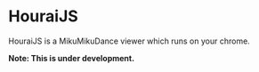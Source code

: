 # HouraiJS
HouraiJS is a MikuMikuDance viewer which runs on your chrome.

**Note: This is under development.**
